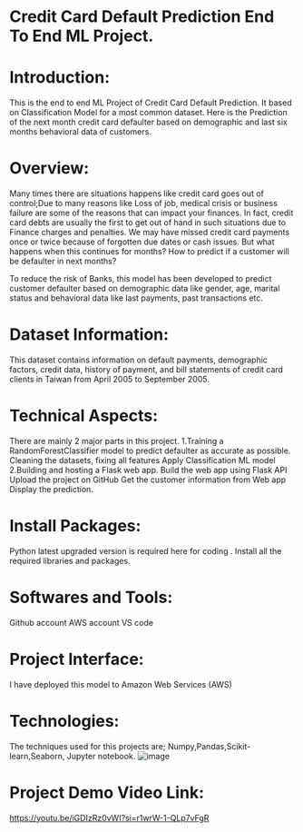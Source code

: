 # Credit Card Default Prediction End To End ML Project.


# Introduction:
This is the end to end ML Project of Credit Card Default Prediction. It based on Classification Model for a most common dataset. Here is the Prediction of the next month credit card defaulter based on demographic and last six months behavioral data of customers.

# Overview:
Many times there are situations happens like credit card goes out of control;Due to many reasons like Loss of job, medical crisis or business failure are some of the reasons that can impact your finances. In fact, credit card debts are usually the first to get out of hand in such situations due to Finance charges and penalties.
We may have missed credit card payments once or twice because of forgotten due dates or cash issues. But what happens when this continues for months? How to predict if a customer will be defaulter in next months?

To reduce the risk of Banks, this model has been developed to predict customer defaulter based on demographic data like gender, age, marital status and behavioral data like last payments, past transactions etc.

# Dataset Information:
This dataset contains information on default payments, demographic factors, credit data, history of payment, and bill statements of credit card clients in Taiwan from April 2005 to September 2005.

# Technical Aspects:
There are mainly 2 major parts in this project.
1.Training a RandomForestClassifier model to predict defaulter as accurate as possible.
Cleaning the datasets, fixing all features
Apply Classification ML model
2.Building and hosting a Flask web app.
Build the web app using Flask API
Upload the project on GitHub
Get the customer information from Web app
Display the prediction.

# Install Packages:
Python latest upgraded version is required here for coding .
Install all the required libraries and packages.

# Softwares and Tools:
Github account
AWS account
VS code


# Project Interface:
I have deployed this model to Amazon Web Services (AWS)


# Technologies:
The techniques used for this projects are; Numpy,Pandas,Scikit-learn,Seaborn,
Jupyter notebook.
![image](https://github.com/user-attachments/assets/800db9e8-d5ac-4ca1-ada0-d393323da1ef)


# Project Demo Video Link:
https://youtu.be/iGDIzRz0vWI?si=r1wrW-1-QLp7vFgR




